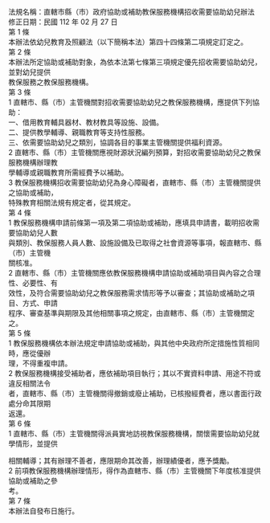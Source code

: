 法規名稱：直轄市縣（市）政府協助或補助教保服務機構招收需要協助幼兒辦法  
修正日期：民國 112 年 02 月 27 日  
第 1 條  
本辦法依幼兒教育及照顧法（以下簡稱本法）第四十四條第二項規定訂定之。  
第 2 條  
本辦法所定協助或補助對象，為依本法第七條第三項規定優先招收需要協助幼兒，並對幼兒提供  
教保服務之教保服務機構。  
第 3 條  
1 直轄市、縣（市）主管機關對招收需要協助幼兒之教保服務機構，應提供下列協助：  
一、借用教育輔具器材、教材教具等設施、設備。  
二、提供教學輔導、親職教育等支持性服務。  
三、依需要協助幼兒之類別，協調各目的事業主管機關提供福利資源。  
2 直轄市、縣（市）主管機關應視財源狀況編列預算，對招收需要協助幼兒之教保服務機構辦理教  
學輔導或親職教育所需經費予以補助。  
3 教保服務機構招收需要協助幼兒為身心障礙者，直轄市、縣（市）主管機關提供之協助或補助，  
特殊教育相關法規有規定者，從其規定。  
第 4 條  
1 教保服務機構申請前條第一項及第二項協助或補助，應填具申請書，載明招收需要協助幼兒人數  
與類別、教保服務人員人數、設施設備及已取得之社會資源等事項，報直轄市、縣（市）主管機  
關核准。  
2 直轄市、縣（市）主管機關應依教保服務機構申請協助或補助項目與內容之合理性、必要性、有  
效性，及符合需要協助幼兒之教保服務需求情形等予以審查；其協助或補助之項目、方式、申請  
程序、審查基準與期限及其他相關事項之規定，由直轄市、縣（市）主管機關定之。  
第 5 條  
1 教保服務機構依本辦法規定申請協助或補助，與其他中央政府所定措施性質相同時，應從優辦  
理，不得重複申請。  
2 教保服務機構接受補助者，應依補助項目執行；其以不實資料申請、用途不符或違反相關法令  
者，直轄市、縣（市）主管機關得撤銷或廢止補助，已核撥經費者，應以書面行政處分命其限期  
返還。  
第 6 條  
1 直轄市、縣（市）主管機關得派員實地訪視教保服務機構，關懷需要協助幼兒就學情形，並提供  


相關輔導；其有辦理不善者，應限期命其改善，辦理績優者，應予獎勵。  
2 前項教保服務機構辦理情形，得作為直轄市、縣（市）主管機關下年度核准提供協助或補助之參  
考。  
第 7 條  
本辦法自發布日施行。  


